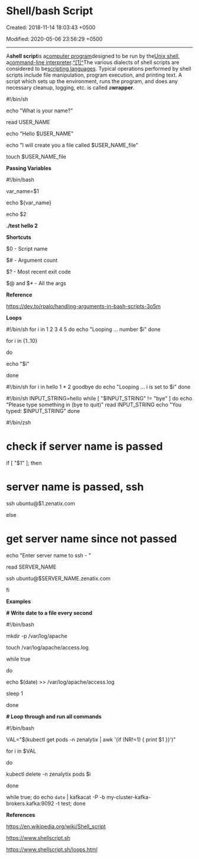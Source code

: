# Shell/bash Script

Created: 2018-11-14 18:03:43 +0500

Modified: 2020-05-06 23:56:29 +0500

---

A**shell script**is a[computer program](https://en.wikipedia.org/wiki/Computer_program)designed to be run by the[Unix shell](https://en.wikipedia.org/wiki/Unix_shell), a[command-line interpreter](https://en.wikipedia.org/wiki/Command-line_interpreter).[^[1]^](https://en.wikipedia.org/wiki/Shell_script#cite_note-1)The various dialects of shell scripts are considered to be[scripting languages](https://en.wikipedia.org/wiki/Scripting_language). Typical operations performed by shell scripts include file manipulation, program execution, and printing text. A script which sets up the environment, runs the program, and does any necessary cleanup, logging, etc. is called a**wrapper**.



#!/bin/sh

echo "What is your name?"

read USER_NAME

echo "Hello $USER_NAME"

echo "I will create you a file called $USER_NAME_file"

touch $USER_NAME_file



**Passing Variables**

#!/bin/bash

var_name=$1

echo ${var_name}

echo $2



**./test hello 2**



**Shortcuts**

$0 - Script name

$# - Argument count

$? - Most recent exit code

$@ and $* - All the args



**Reference**

<https://dev.to/rpalo/handling-arguments-in-bash-scripts-3o5m>



**Loops**

#!/bin/sh
for i in 1 2 3 4 5
do
echo "Looping ... number $i"
done



for i in {1..10}

do

echo "$i"

done



#!/bin/sh
for i in hello 1 * 2 goodbye
do
echo "Looping ... i is set to $i"
done



#!/bin/sh
INPUT_STRING=hello
while [ "$INPUT_STRING" != "bye" ]
do
echo "Please type something in (bye to quit)"
read INPUT_STRING
echo "You typed: $INPUT_STRING"
done



#!/bin/zsh

# check if server name is passed

if [ "$1" ]; then

# server name is passed, ssh

ssh ubuntu@$1.zenatix.com

else

# get server name since not passed

echo "Enter server name to ssh - "

read SERVER_NAME

ssh ubuntu@$SERVER_NAME.zenatix.com

fi



**Examples**

**# Write date to a file every second**

#!/bin/bash

mkdir -p /var/log/apache

touch /var/log/apache/access.log

while true

do

echo $(date) >> /var/log/apache/access.log

sleep 1

done



**# Loop through and run all commands**

#!/bin/bash



VAL="$(kubectl get pods -n zenalytix | awk '{if (NR!=1) { print $1 }}')"



for i in $VAL

do

kubectl delete -n zenalytix pods $i

done



while true; do echo `date` | kafkacat -P -b my-cluster-kafka-brokers.kafka:9092 -t test; done



**References**

<https://en.wikipedia.org/wiki/Shell_script>

<https://www.shellscript.sh>

<https://www.shellscript.sh/loops.html>
